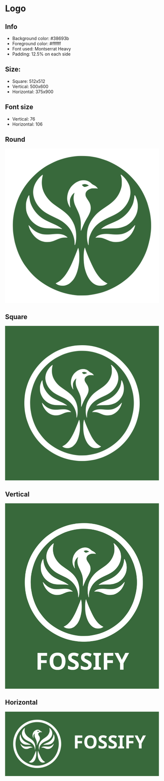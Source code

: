 # Logo

## Info

- Background color: #38693b
- Foreground color: #ffffff
- Font used: Montserrat Heavy
- Padding: 12.5% on each side

## Size:

- Square: 512x512
- Vertical: 500x600
- Horizontal: 375x900

## Font size

- Vertical: 76
- Horizontal: 106

## Round
![round](Logo-round.svg)

## Square
![square](Logo.svg)

## Vertical
![vertical](Logo-vertical.svg)

## Horizontal

![horizontal](Logo-horizontal.svg) 
